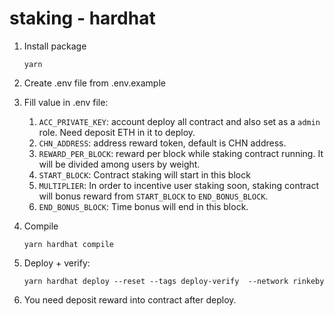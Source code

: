 # staking - hardhat

1. Install package 
    ```
    yarn
    ``` 
    
2. Create .env file from .env.example
3. Fill value in .env file:
   1. `ACC_PRIVATE_KEY`: account deploy all contract and also set as a `admin` role. Need deposit ETH in it to deploy.
   2. `CHN_ADDRESS`: address reward token, default is CHN address.
   3. `REWARD_PER_BLOCK`: reward per block while staking contract running. It will be divided among users by weight.
   4. `START_BLOCK`: Contract staking will start in this block
   5. `MULTIPLIER`: In order to incentive user staking soon, staking contract will bonus reward from `START_BLOCK` to `END_BONUS_BLOCK`.
   6. `END_BONUS_BLOCK`: Time bonus will end in this block.
4. Compile
    ```
    yarn hardhat compile
    ```
5. Deploy + verify:
    ```
    yarn hardhat deploy --reset --tags deploy-verify  --network rinkeby
    
    ```

6. You need deposit reward into contract after deploy.
